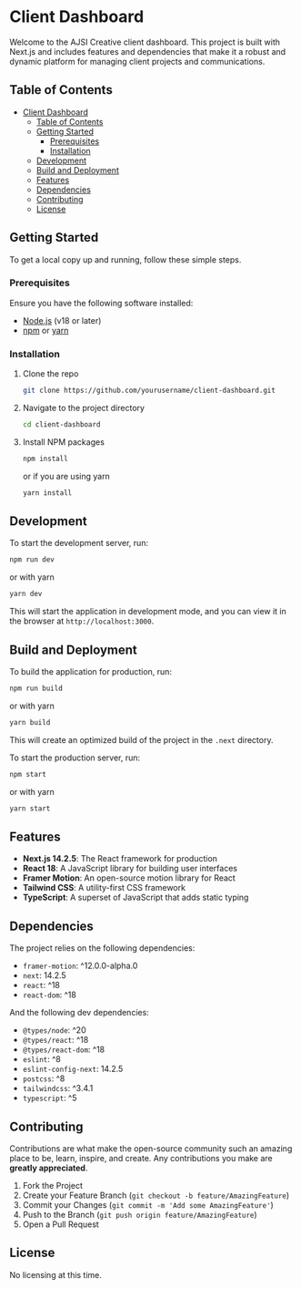 # Client Dashboard

Welcome to the AJSI Creative client dashboard. This project is built with Next.js and includes features and dependencies that make it a robust and dynamic platform for managing client projects and communications.

## Table of Contents

- [Client Dashboard](#client-dashboard)
  - [Table of Contents](#table-of-contents)
  - [Getting Started](#getting-started)
    - [Prerequisites](#prerequisites)
    - [Installation](#installation)
  - [Development](#development)
  - [Build and Deployment](#build-and-deployment)
  - [Features](#features)
  - [Dependencies](#dependencies)
  - [Contributing](#contributing)
  - [License](#license)

## Getting Started

To get a local copy up and running, follow these simple steps.

### Prerequisites

Ensure you have the following software installed:

- [Node.js](https://nodejs.org/) (v18 or later)
- [npm](https://www.npmjs.com/) or [yarn](https://yarnpkg.com/)

### Installation

1. Clone the repo

   ```sh
   git clone https://github.com/yourusername/client-dashboard.git
   ```

2. Navigate to the project directory

   ```sh
   cd client-dashboard
   ```

3. Install NPM packages

   ```sh
   npm install
   ```

   or if you are using yarn

   ```sh
   yarn install
   ```

## Development

To start the development server, run:

```sh
npm run dev
```

or with yarn

```sh
yarn dev
```

This will start the application in development mode, and you can view it in the browser at `http://localhost:3000`.

## Build and Deployment

To build the application for production, run:

```sh
npm run build
```

or with yarn

```sh
yarn build
```

This will create an optimized build of the project in the `.next` directory.

To start the production server, run:

```sh
npm start
```

or with yarn

```sh
yarn start
```

## Features

- **Next.js 14.2.5**: The React framework for production
- **React 18**: A JavaScript library for building user interfaces
- **Framer Motion**: An open-source motion library for React
- **Tailwind CSS**: A utility-first CSS framework
- **TypeScript**: A superset of JavaScript that adds static typing

## Dependencies

The project relies on the following dependencies:

- `framer-motion`: ^12.0.0-alpha.0
- `next`: 14.2.5
- `react`: ^18
- `react-dom`: ^18

And the following dev dependencies:

- `@types/node`: ^20
- `@types/react`: ^18
- `@types/react-dom`: ^18
- `eslint`: ^8
- `eslint-config-next`: 14.2.5
- `postcss`: ^8
- `tailwindcss`: ^3.4.1
- `typescript`: ^5

## Contributing

Contributions are what make the open-source community such an amazing place to be, learn, inspire, and create. Any contributions you make are **greatly appreciated**.

1. Fork the Project
2. Create your Feature Branch (`git checkout -b feature/AmazingFeature`)
3. Commit your Changes (`git commit -m 'Add some AmazingFeature'`)
4. Push to the Branch (`git push origin feature/AmazingFeature`)
5. Open a Pull Request

## License

No licensing at this time.